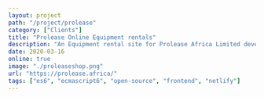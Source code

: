 ```yaml
---
layout: project
path: "/project/prolease"
category: ["Clients"]
title: "Prolease Online Equipment rentals"
description: "An Equipment rental site for Prolease Africa Limited developed with <a href='https://coonicart.com' target='_blank'>Coonicart</a>"
date: 2020-03-16
online: true
image: "./proleaseshop.png"
url: "https://prolease.africa/"
tags: ["es6", "ecmascript6", "open-source", "frontend", "netlify"]
---
```


